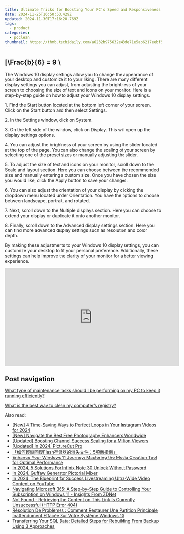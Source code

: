 ```yaml
---
title: Ultimate Tricks for Boosting Your PC's Speed and Responsiveness with YL Tech Expertise
date: 2024-11-25T16:50:53.429Z
updated: 2024-11-30T17:16:20.769Z
tags:
  - product
categories:
  - pcclean
thumbnail: https://thmb.techidaily.com/a6232b975632e43de71e5ab6217eebf552fc531569d56d79c1b10e2acedb4321.png
---
```


## \[\Frac{b}{6} = 9 \

The Windows 10 display settings allow you to change the appearance of your desktop and customize it to your liking. There are many different display settings you can adjust, from adjusting the brightness of your screen to choosing the size of text and icons on your monitor. Here is a step-by-step guide on how to adjust your Windows 10 display settings. 

1\. Find the Start button located at the bottom left corner of your screen. Click on the Start button and then select Settings.

2\. In the Settings window, click on System.

3\. On the left side of the window, click on Display. This will open up the display settings options. 

4\. You can adjust the brightness of your screen by using the slider located at the top of the page. You can also change the scaling of your screen by selecting one of the preset sizes or manually adjusting the slider.

5\. To adjust the size of text and icons on your monitor, scroll down to the Scale and layout section. Here you can choose between the recommended size and manually entering a custom size. Once you have chosen the size you would like, click the Apply button to save your changes.

6\. You can also adjust the orientation of your display by clicking the dropdown menu located under Orientation. You have the options to choose between landscape, portrait, and rotated.

7\. Next, scroll down to the Multiple displays section. Here you can choose to extend your display or duplicate it onto another monitor.

8\. Finally, scroll down to the Advanced display settings section. Here you can find more advanced display settings such as resolution and color depth. 

By making these adjustments to your Windows 10 display settings, you can customize your desktop to fit your personal preference. Additionally, these settings can help improve the clarity of your monitor for a better viewing experience.

<!-- affiliate ads begin -->
<iframe width="560" height="315" src="https://www.youtube.com/embed/-Bov2KfWQ_Y?si=MnVczisgeJ-sGW2r" title="YouTube video player" frameborder="0" allow="accelerometer; autoplay; clipboard-write; encrypted-media; gyroscope; picture-in-picture; web-share" referrerpolicy="strict-origin-when-cross-origin" allowfullscreen></iframe>
<!-- affiliate ads end -->

## Post navigation

[What type of maintenance tasks should I be performing on my PC to keep it running efficiently?](https://tools.techidaily.com/pcclean/products/)

[What is the best way to clean my computer’s registry?](https://tools.techidaily.com/pcclean/products/)

<ins class="adsbygoogle"
     style="display:block"
     data-ad-format="autorelaxed"
     data-ad-client="ca-pub-7571918770474297"
     data-ad-slot="1223367746"></ins>

<ins class="adsbygoogle"
     style="display:block"
     data-ad-client="ca-pub-7571918770474297"
     data-ad-slot="8358498916"
     data-ad-format="auto"
     data-full-width-responsive="true"></ins>

<span class="atpl-alsoreadstyle">Also read:</span>
<div><ul>
<li><a href="https://instagram-videos.techidaily.com/new-4-time-saving-ways-to-perfect-loops-in-your-instagram-videos-for-2024/"><u>[New] 4 Time-Saving Ways to Perfect Loops in Your Instagram Videos for 2024</u></a></li>
<li><a href="https://some-approaches.techidaily.com/new-navigate-the-best-free-photography-enhancers-worldwide/"><u>[New] Navigate the Best Free Photography Enhancers Worldwide</u></a></li>
<li><a href="https://youtube-video-recordings.techidaily.com/updated-boosting-channel-success-scaling-for-a-million-viewers/"><u>[Updated] Boosting Channel Success Scaling for a Million Viewers</u></a></li>
<li><a href="https://youtube-data.techidaily.com/ed-in-2024-picturecut-pro/"><u>[Updated] In 2024, PictureCut Pro</u></a></li>
<li><a href="https://win-cloud.techidaily.com/flash5/"><u>「如何輕鬆回復Flash存儲器的消失文件：5項新指南」</u></a></li>
<li><a href="https://win-cloud.techidaily.com/enhance-your-windows-11-journey-mastering-the-media-creation-tool-for-optimal-performance/"><u>Enhance Your Windows 11 Journey: Mastering the Media Creation Tool for Optimal Performance</u></a></li>
<li><a href="https://unlock-android.techidaily.com/in-2024-5-solutions-for-infinix-note-30-unlock-without-password-by-drfone-android/"><u>In 2024, 5 Solutions For Infinix Note 30 Unlock Without Password</u></a></li>
<li><a href="https://fox-access.techidaily.com/in-2024-guffaw-generator-pictorial-mixer/"><u>In 2024, Guffaw Generator Pictorial Mixer</u></a></li>
<li><a href="https://youtube-sure.techidaily.com/24-the-blueprint-for-success-livestreaming-ultra-wide-video-content-on-youtube/"><u>In 2024, The Blueprint for Success Livestreaming Ultra-Wide Video Content on YouTube</u></a></li>
<li><a href="https://win-reviews.techidaily.com/navigating-microsoft-365-a-step-by-step-guide-to-controlling-your-subscription-on-windows-11-insights-from-zdnet/"><u>Navigating Microsoft 365: A Step-by-Step Guide to Controlling Your Subscription on Windows 11 - Insights From ZDNet</u></a></li>
<li><a href="https://win-cloud.techidaily.com/not-found-retrieving-the-content-on-this-link-is-currently-unsuccessful-http-error-404/"><u>Not Found - Retrieving the Content on This Link Is Currently Unsuccessful (HTTP Error 404)</u></a></li>
<li><a href="https://win-cloud.techidaily.com/resolution-de-problemes-comment-restaurer-une-partition-principale-inattendument-effacee-sur-votre-systeme-windows-10/"><u>Résolution De Problèmes : Comment Restaurer Une Partition Principale Inattendument Effacée Sur Votre Système Windows 10</u></a></li>
<li><a href="https://win-cloud.techidaily.com/transferring-your-sql-data-detailed-steps-for-rebuilding-from-backup-using-3-approaches/"><u>Transferring Your SQL Data: Detailed Steps for Rebuilding From Backup Using 3 Approaches</u></a></li>
</ul></div>


